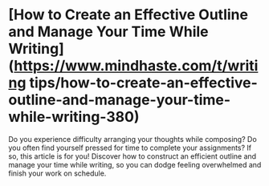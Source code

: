 
# [How to Create an Effective Outline and Manage Your Time While Writing](https://www.mindhaste.com/t/writing tips/how-to-create-an-effective-outline-and-manage-your-time-while-writing-380)

Do you experience difficulty arranging your thoughts while composing? Do you often find yourself pressed for time to complete your assignments? If so, this article is for you! Discover how to construct an efficient outline and manage your time while writing, so you can dodge feeling overwhelmed and finish your work on schedule.
    